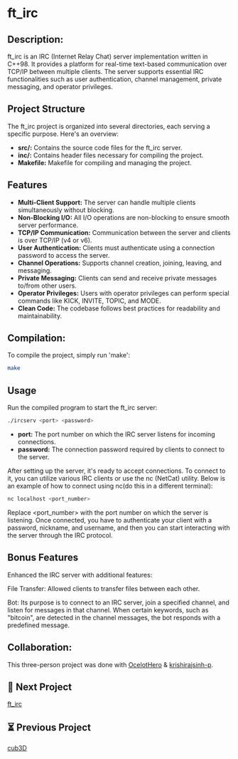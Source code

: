 # ft_irc


## Description:

ft_irc is an IRC (Internet Relay Chat) server implementation written in C++98. It provides a platform for real-time text-based communication over TCP/IP between multiple clients. The server supports essential IRC functionalities such as user authentication, channel management, private messaging, and operator privileges.
## Project Structure

The ft_irc project is organized into several directories, each serving a specific purpose. Here's an overview:

- **src/:** Contains the source code files for the ft_irc server.
- **inc/:** Contains header files necessary for compiling the project.
- **Makefile:** Makefile for compiling and managing the project.

## Features

- **Multi-Client Support:** The server can handle multiple clients simultaneously without blocking.
- **Non-Blocking I/O:** All I/O operations are non-blocking to ensure smooth server performance.
- **TCP/IP Communication:** Communication between the server and clients is over TCP/IP (v4 or v6).
- **User Authentication:** Clients must authenticate using a connection password to access the server.
- **Channel Operations:** Supports channel creation, joining, leaving, and messaging.
- **Private Messaging:** Clients can send and receive private messages to/from other users.
- **Operator Privileges:** Users with operator privileges can perform special commands like KICK, INVITE, TOPIC, and MODE.
- **Clean Code:** The codebase follows best practices for readability and maintainability.

## Compilation:

To compile the project, simply run 'make':

```bash
make
```
## Usage 
Run the compiled program to start the ft_irc server:

```bash
./ircserv <port> <password>
```
- **port:** The port number on which the IRC server listens for incoming connections.
- **password:** The connection password required by clients to connect to the server.


After setting up the server, it's ready to accept connections. To connect to it, you can utilize various IRC clients or use the nc (NetCat) utility. Below is an example of how to connect using nc(do this in a different terminal):
```bash
nc localhost <port_number>
```
Replace <port_number> with the port number on which the server is listening. Once connected, you have to authenticate your client with a password, nickname, and username, and then you can start interacting with the server through the IRC protocol.

## Bonus Features
Enhanced the IRC server with additional features:

File Transfer: Allowed clients to transfer files between each other.

Bot: Its purpose is to connect to an IRC server, join a specified channel, and listen for messages in that channel. When certain keywords, such as "bitcoin", are detected in the channel messages, the bot responds with a predefined message.
## Collaboration:

This three-person project was done with [OcelotHero](https://github.com/OcelotHero) & [krishirajsinh-p](https://github.com/krishirajsinh-p).

## 🚀 Next Project

[ft_irc](https://github.com/adhaka-afk/CPP04)

## ⏳ Previous Project

[cub3D](https://github.com/adhaka-afk/cub3D)
